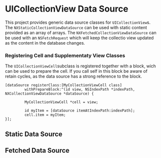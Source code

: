 # UICollectionView Data Source

This project provides generic data source classes for `UICollectionView`s. The `NXStaticCollectionViewDataSource` can be used with static content provided as an array of arrays. The `NXFetchedCollectionViewDataSource` can be used with an `NSFetchRequest` which will keep the collectio view updated as the content in the database changes.

### Registering Cell and Supplementaty View Classes

The `UICollectionViewCell`subclass is registered together with a block, wich can be used to prepare the cell. If you call self in this block be aware of retain cycles, as the data source has a strong reference to the block.

	[dataSource registerClass:[MyCollectionViewCell class]    
	         withPrepareBlock:^(id view, NSIndexPath *indexPath, NXCollectionViewDataSource *dataSource) {
	         
	         MyCollectionViewCell *cell = view;
	         
	         id myItem = [dataSource itemAtIndexPath:indexPath];
	         cell.item = myItem;
	}];

## Static Data Source

## Fetched Data Source
